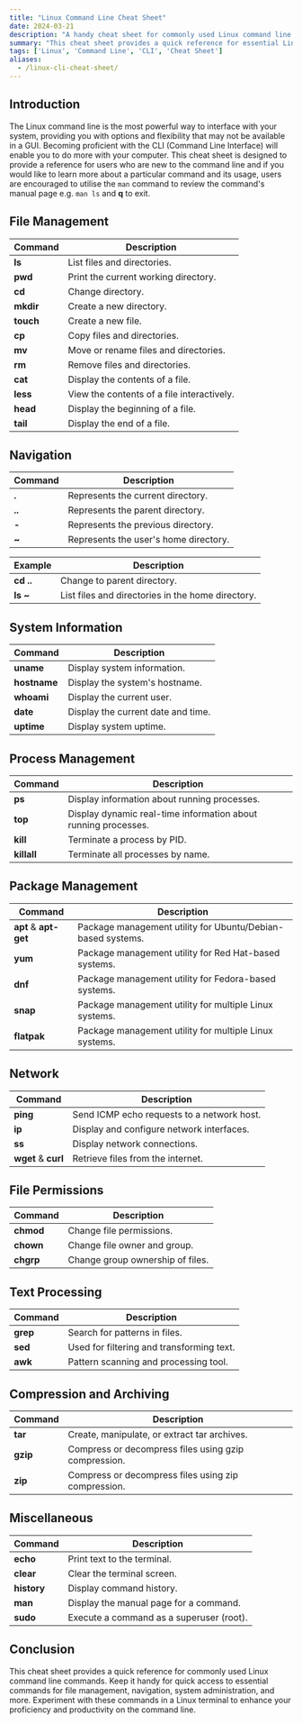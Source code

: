 ```yaml
---
title: "Linux Command Line Cheat Sheet"
date: 2024-03-21
description: "A handy cheat sheet for commonly used Linux command line commands."
summary: "This cheat sheet provides a quick reference for essential Linux command line commands, covering basic operations for file management, navigation, system administration, and more."
tags: ['Linux', 'Command Line', 'CLI', 'Cheat Sheet']
aliases:
  - /linux-cli-cheat-sheet/
---
```

## Introduction
The Linux command line is the most powerful way to interface with your system, providing you with options and flexibility that may not be available in a GUI. Becoming proficient with the CLI (Command Line Interface) will enable you to do more with your computer. This cheat sheet is designed to provide a reference for users who are new to the command line and if you would like to learn more about a particular command and its usage, users are encouraged to utilise the `man` command to review the command's manual page e.g. `man ls` and **q** to exit.

## File Management
| Command | Description |
|---|---|
| **ls** | List files and directories. |
| **pwd** | Print the current working directory. |
| **cd** | Change directory. |
| **mkdir** | Create a new directory. |
| **touch** | Create a new file. |
| **cp** | Copy files and directories. |
| **mv** | Move or rename files and directories. |
| **rm** | Remove files and directories. |
| **cat** | Display the contents of a file. |
| **less** | View the contents of a file interactively. |
| **head** | Display the beginning of a file. |
| **tail** | Display the end of a file. |

## Navigation
| Command | Description |
|---|---|
| **.** | Represents the current directory. |
| **..** | Represents the parent directory. |
| **-** | Represents the previous directory. |
| **~** | Represents the user's home directory. |

| Example| Description |
|---|---|
| **cd ..** | Change to parent directory. |
| **ls ~** | List files and directories in the home directory. |

## System Information
| Command | Description |
|---|---|
| **uname** | Display system information. |
| **hostname** | Display the system's hostname. |
| **whoami** | Display the current user. |
| **date** | Display the current date and time. |
| **uptime** | Display system uptime. |

## Process Management
| Command | Description |
|---|---|
| **ps** | Display information about running processes. |
| **top** | Display dynamic real-time information about running processes. |
| **kill** | Terminate a process by PID. |
| **killall** | Terminate all processes by name. |

## Package Management
| Command | Description |
|---|---|
| **apt** & **apt-get** | Package management utility for Ubuntu/Debian-based systems. |
| **yum** | Package management utility for Red Hat-based systems. |
| **dnf** | Package management utility for Fedora-based systems. |
| **snap** | Package management utility for multiple Linux systems. |
| **flatpak** | Package management utility for multiple Linux systems. |

## Network
| Command | Description |
|---|---|
| **ping** | Send ICMP echo requests to a network host. |
| **ip** | Display and configure network interfaces. |
| **ss** | Display network connections. |
| **wget** & **curl** | Retrieve files from the internet. |

## File Permissions
| Command | Description |
|---|---|
| **chmod** | Change file permissions. |
| **chown** | Change file owner and group. |
| **chgrp** | Change group ownership of files. |

## Text Processing
| Command | Description |
|---|---|
| **grep** | Search for patterns in files. |
| **sed** | Used for filtering and transforming text. |
| **awk** | Pattern scanning and processing tool. |

## Compression and Archiving
| Command | Description |
|---|---|
| **tar** | Create, manipulate, or extract tar archives. |
| **gzip** | Compress or decompress files using gzip compression. |
| **zip** | Compress or decompress files using zip compression. |

## Miscellaneous
| Command | Description |
|---|---|
| **echo** | Print text to the terminal. |
| **clear** | Clear the terminal screen. |
| **history** | Display command history. |
| **man** | Display the manual page for a command. |
| **sudo** | Execute a command as a superuser (root). |

## Conclusion

This cheat sheet provides a quick reference for commonly used Linux command line commands. Keep it handy for quick access to essential commands for file management, navigation, system administration, and more. Experiment with these commands in a Linux terminal to enhance your proficiency and productivity on the command line.
